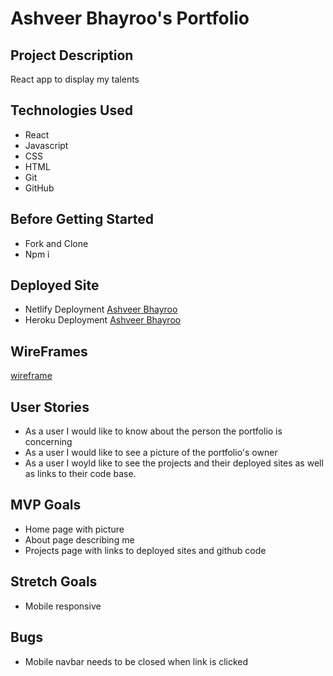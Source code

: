 # Ashveer Bhayroo's Portfolio

## Project Description

React app to display my talents

## Technologies Used

- React
- Javascript
- CSS
- HTML
- Git
- GitHub

## Before Getting Started

- Fork and Clone
- Npm i

## Deployed Site

- Netlify Deployment
[Ashveer Bhayroo](https://ashveer-bhayroo.netlify.app/)
- Heroku Deployment
[Ashveer Bhayroo](https://ashveer-bhayroo.herokuapp.com/)

## WireFrames

[wireframe](https://imgur.com/a/FoNDfoB)

## User Stories

- As a user I would like to know about the person the portfolio is concerning
- As a user I would like to see a picture of the portfolio's owner
- As a user I woyld like to see the projects and their deployed sites as well as links to their code base.

## MVP Goals

- Home page with picture
- About page describing me
- Projects page with links to deployed sites and github code

## Stretch Goals

- Mobile responsive

## Bugs

- Mobile navbar needs to be closed when link is clicked 
